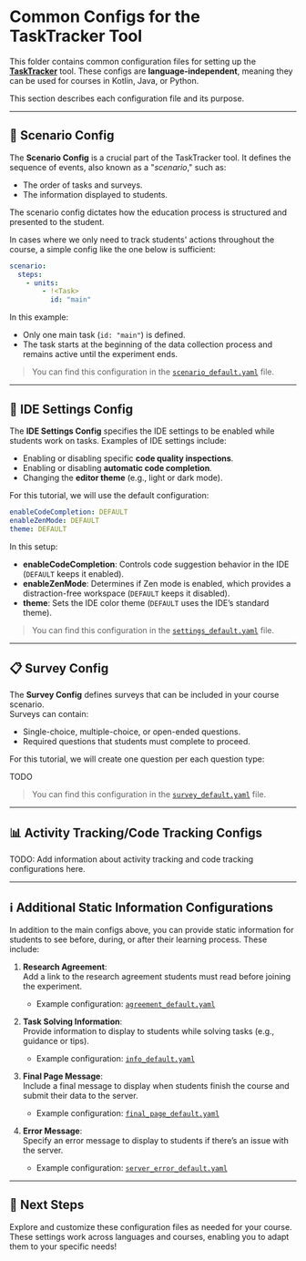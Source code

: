 # Common Configs for the TaskTracker Tool

This folder contains common configuration files for setting up the [**TaskTracker**](https://github.com/JetBrains-Research/tasktracker-3) tool. 
These configs are **language-independent**, meaning they can be used for courses in Kotlin, Java, or Python.

This section describes each configuration file and its purpose.

---

## 📝 Scenario Config

The **Scenario Config** is a crucial part of the TaskTracker tool. It defines the sequence of events, also known as a "_scenario_," such as:
- The order of tasks and surveys.
- The information displayed to students.

The scenario config dictates how the education process is structured and presented to the student.

In cases where we only need to track students' actions throughout the course, a simple config like the one below is sufficient:

```yaml
scenario:
  steps:
    - units:
        - !<Task>
          id: "main"
```

In this example:
- Only one main task (`id: "main"`) is defined.
- The task starts at the beginning of the data collection process and remains active until the experiment ends.

> You can find this configuration in the [`scenario_default.yaml`](./scenario_default.yaml) file.

---

## 🔧 IDE Settings Config

The **IDE Settings Config** specifies the IDE settings to be enabled while students work on tasks. Examples of IDE settings include:
- Enabling or disabling specific **code quality inspections**.
- Enabling or disabling **automatic code completion**.
- Changing the **editor theme** (e.g., light or dark mode).

For this tutorial, we will use the default configuration:

```yaml
enableCodeCompletion: DEFAULT
enableZenMode: DEFAULT
theme: DEFAULT
```

In this setup:
- **enableCodeCompletion**: Controls code suggestion behavior in the IDE (`DEFAULT` keeps it enabled).
- **enableZenMode**: Determines if Zen mode is enabled, which provides a distraction-free workspace (`DEFAULT` keeps it disabled).
- **theme**: Sets the IDE color theme (`DEFAULT` uses the IDE’s standard theme).

> You can find this configuration in the [`settings_default.yaml`](./settings_default.yaml) file.


---

## 📋 Survey Config

The **Survey Config** defines surveys that can be included in your course scenario.  
Surveys can contain:
- Single-choice, multiple-choice, or open-ended questions.
- Required questions that students must complete to proceed.

For this tutorial, we will create one question per each question type:

TODO

> You can find this configuration in the [`survey_default.yaml`](./survey_default.yaml) file.


---

## 📊 Activity Tracking/Code Tracking Configs

TODO: Add information about activity tracking and code tracking configurations here.

---

## ℹ️ Additional Static Information Configurations

In addition to the main configs above, you can provide static information for students to see before, 
during, or after their learning process. These include:

1. **Research Agreement**:  
   Add a link to the research agreement students must read before joining the experiment.
    - Example configuration: [`agreement_default.yaml`](./agreement_default.yaml)

2. **Task Solving Information**:  
   Provide information to display to students while solving tasks (e.g., guidance or tips).
    - Example configuration: [`info_default.yaml`](./info_default.yaml)

3. **Final Page Message**:  
   Include a final message to display when students finish the course and submit their data to the server.
    - Example configuration: [`final_page_default.yaml`](./final_page_default.yaml)

4. **Error Message**:  
   Specify an error message to display to students if there’s an issue with the server.
    - Example configuration: [`server_error_default.yaml`](./server_error_default.yaml)

---  

## 🚀 Next Steps

Explore and customize these configuration files as needed for your course. 
These settings work across languages and courses, enabling you to adapt them to your specific needs!  